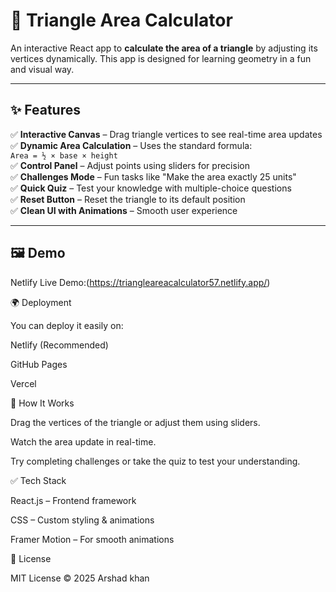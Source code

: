 # 📐 Triangle Area Calculator

An interactive React app to **calculate the area of a triangle** by adjusting its vertices dynamically. This app is designed for learning geometry in a fun and visual way.

---

## ✨ Features
✅ **Interactive Canvas** – Drag triangle vertices to see real-time area updates  
✅ **Dynamic Area Calculation** – Uses the standard formula:  
`Area = ½ × base × height`  
✅ **Control Panel** – Adjust points using sliders for precision  
✅ **Challenges Mode** – Fun tasks like "Make the area exactly 25 units"  
✅ **Quick Quiz** – Test your knowledge with multiple-choice questions  
✅ **Reset Button** – Reset the triangle to its default position  
✅ **Clean UI with Animations** – Smooth user experience  

---

## 🖼 Demo
Netlify Live Demo:(https://triangleareacalculator57.netlify.app/)


🌍 Deployment

You can deploy it easily on:

Netlify (Recommended)

GitHub Pages

Vercel

📖 How It Works

Drag the vertices of the triangle or adjust them using sliders.

Watch the area update in real-time.

Try completing challenges or take the quiz to test your understanding.

✅ Tech Stack

React.js – Frontend framework

CSS – Custom styling & animations

Framer Motion – For smooth animations

📜 License

MIT License © 2025 Arshad khan
